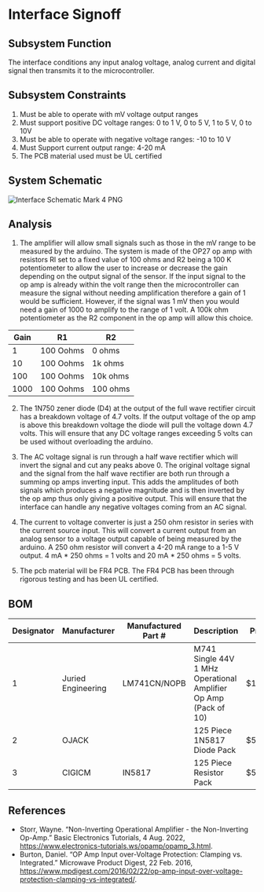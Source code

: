 # Interface Signoff

## Subsystem Function
The interface conditions any input analog voltage, analog current and digital signal then transmits it to the microcontroller. 
## Subsystem Constraints
1) Must be able to operate with mV voltage output ranges
2) Must support positive DC voltage ranges: 0 to 1 V, 0 to 5 V, 1 to 5 V, 0 to 10V
3) Must be able to operate with negative voltage ranges: -10 to 10 V
4) Must Support current output range: 4-20 mA
5) The PCB material used must be UL certified


## System Schematic

![Interface Schematic Mark 4 PNG](https://user-images.githubusercontent.com/118490274/219834938-37dff819-c3d3-414d-8535-df8448b19ed3.PNG)

## Analysis

1) The amplifier will allow small signals such as those in the mV range to be measured by the arduino. The system is made of the OP27 op amp with resistors Rl set to a fixed value of 100 ohms and R2 being a 100 K potentiometer to allow the user to increase or decrease the gain depending on the output signal of the sensor. If the input signal to the op amp is already within the volt range then the microcontroller can measure the signal without needing amplification therefore a gain of 1 would be sufficient. However, if the signal was 1 mV then you would need a gain of 1000 to amplify to the range of 1 volt. A 100k ohm potentiometer as the R2 component in the op amp will allow this choice.  

| Gain          | R1            | R2              |               
| ------------- | ------------- | -------------   |
|1              | 100 Oohms     |  0 ohms         |
|10             | 100 Oohms     |  1k ohms        |
|100            | 100 Oohms     |  10k ohms       |
|1000           | 100 Oohms     |  100 ohms       |


2) The 1N750 zener diode (D4) at the output of the full wave rectifier circuit has a breakdown voltage of 4.7 volts. If the output voltage of the op amp is above this breakdown voltage the diode will pull the voltage down 4.7 volts. This will ensure that any DC voltage ranges exceeding 5 volts can be used without overloading the arduino.

3) The AC voltage signal is run through a half wave rectifier which will invert the signal and cut any peaks above 0. The original voltage signal and the signal from the half wave rectifier are both run through a summing op amps inverting input. This adds the amplitudes of both signals which produces a negative magnitude and is then inverted by the op amp thus only giving a positive output. This will ensure that the interface can handle any negative voltages coming from an AC signal. 

4) The current to voltage converter is just a 250 ohm resistor in series with the current source input. This will convert a current output from an analog sensor to a voltage output capable of being measured by the arduino. A 250 ohm resistor will convert a 4-20 mA range to a 1-5 V output. 4 mA * 250 ohms = 1 volts and 20 mA * 250 ohms = 5 volts.  

5) The pcb material will be FR4 PCB. The FR4 PCB has been through rigorous testing and has been UL certified.

## BOM

|Designator   |Manufacturer      |Manufactured Part # |Description                                                      | Price       |
|-------------|------------------|--------------------|-----------------------------------------------------------------|-------------|
| 1           |Juried Engineering| LM741CN/NOPB       | M741 Single 44V 1 MHz Operational Amplifier Op Amp (Pack of 10) | $12.09      |
| 2           | OJACK            |                    | 125 Piece 1N5817 Diode Pack                                     | $5.99       |
| 3           | CIGICM           | IN5817             | 125 Piece Resistor Pack                                         | $5.99       |


## References
* Storr, Wayne. “Non-Inverting Operational Amplifier - the Non-Inverting Op-Amp.” Basic Electronics Tutorials, 4 Aug. 2022, https://www.electronics-tutorials.ws/opamp/opamp_3.html.
* Burton, Daniel. “OP Amp Input over-Voltage Protection: Clamping vs. Integrated.” Microwave Product Digest, 22 Feb. 2016, https://www.mpdigest.com/2016/02/22/op-amp-input-over-voltage-protection-clamping-vs-integrated/. 
